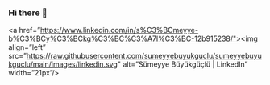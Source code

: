 ### Hi there 👋

<!--
**sumeyyebuyukguclu/sumeyyebuyukguclu** is a ✨ _special_ ✨ repository because its `README.md` (this file) appears on your GitHub profile.

Here are some ideas to get you started:

- 🔭 I’m currently working on ...
- 🌱 I’m currently learning ...
- 👯 I’m looking to collaborate on ...
- 🤔 I’m looking for help with ...
- 💬 Ask me about ...
- 📫 How to reach me: ...
- 😄 Pronouns: ...
- ⚡ Fun fact: ...
-->


<a href=”https://www.linkedin.com/in/s%C3%BCmeyye-b%C3%BCy%C3%BCkg%C3%BC%C3%A7l%C3%BC-12b915238/"><img align=”left” src=”https://raw.githubusercontent.com/sumeyyebuyukguclu/sumeyyebuyukguclu/main/images/linkedin.svg" alt=”Sümeyye Büyükgüçlü | LinkedIn” width=”21px”/></a>
